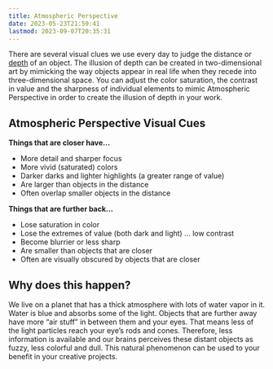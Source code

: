 ```yaml
---
title: Atmospheric Perspective
date: 2023-05-23T21:59:41
lastmod: 2023-09-07T20:35:31
---
```


There are several visual clues we use every day to judge the distance or [depth](depth.md) of an object. The illusion of depth can be created in two-dimensional art by mimicking the way objects appear in real life when they recede into three-dimensional space. You can adjust the color saturation, the contrast in value and the sharpness of individual elements to mimic Atmospheric Perspective in order to create the illusion of depth in your work.

## Atmospheric Perspective Visual Cues

**Things that are closer have...**

- More detail and sharper focus
- More vivid (saturated) colors
- Darker darks and lighter highlights (a greater range of value)
- Are larger than objects in the distance
- Often overlap smaller objects in the distance

**Things that are further back...**

- Lose saturation in color
- Lose the extremes of value (both dark and light) ... low contrast
- Become blurrier or less sharp
- Are smaller than objects that are closer
- Often are visually obscured by objects that are closer

## Why does this happen?

We live on a planet that has a thick atmosphere with lots of water vapor in it. Water is blue and absorbs some of the light. Objects that are further away have more “air stuff” in between them and your eyes. That means less of the light particles reach your eye’s rods and cones. Therefore, less information is available and our brains perceives these distant objects as fuzzy, less colorful and dull. This natural phenomenon can be used to your benefit in your creative projects.
